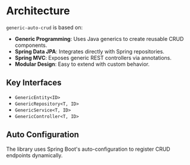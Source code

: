 # Architecture

`generic-auto-crud` is based on:

- **Generic Programming**: Uses Java generics to create reusable CRUD components.
- **Spring Data JPA**: Integrates directly with Spring repositories.
- **Spring MVC**: Exposes generic REST controllers via annotations.
- **Modular Design**: Easy to extend with custom behavior.

## Key Interfaces

- `GenericEntity<ID>`
- `GenericRepository<T, ID>`
- `GenericService<T, ID>`
- `GenericController<T, ID>`

## Auto Configuration
The library uses Spring Boot's auto-configuration to register CRUD endpoints dynamically.
